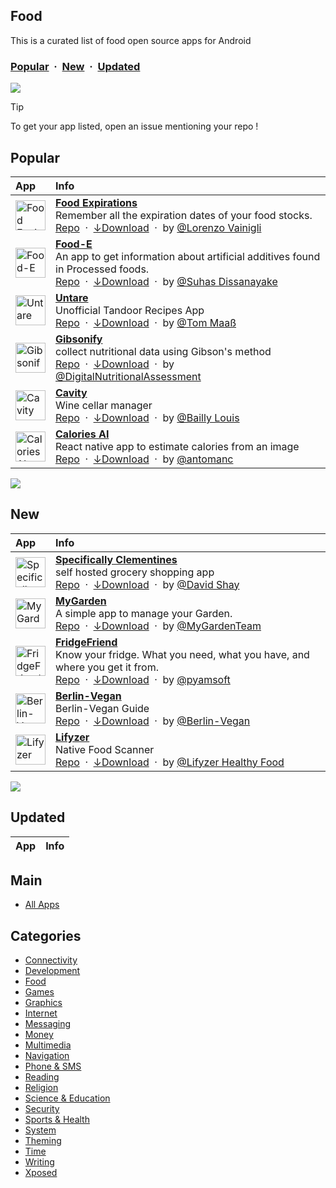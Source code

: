 ## Food
This is a curated list of food open source apps for Android

### [Popular](#popular) &nbsp;&middot;&nbsp; [New](#new) &nbsp;&middot;&nbsp; [Updated](#updated)

![](https://i.imgur.com/waxVImv.png)

> [!TIP]
> To get your app listed, open an issue mentioning your repo !



## Popular

| App | Info |
| :--- | :--- |
| <a href="https://www.openapk.net/food-expirations/com.lorenzovainigli.foodexpirationdates/"><img src="https://www.openapk.net/images/icons/foodexpirationdates-1.png" height="48" width="48" alt="Food Expirations"></a> | <a href="https://www.openapk.net/food-expirations/com.lorenzovainigli.foodexpirationdates/"><b>Food Expirations</b></a><br/>Remember all the expiration dates of your food stocks.<br/><a href="https://github.com/lorenzovngl/FoodExpirationDates">Repo</a> &nbsp;&middot;&nbsp; <a href="https://github.com/lorenzovngl/FoodExpirationDates/releases">↓Download</a> &nbsp;&middot;&nbsp; by <a href="https://github.com/lorenzovngl">@Lorenzo Vainigli</a>|
| <a href="https://www.openapk.net/food-e/app.suhasdissa.foode/"><img src="https://www.openapk.net/images/icons/food-e-android.png" height="48" width="48" alt="Food-E"></a> | <a href="https://www.openapk.net/food-e/app.suhasdissa.foode/"><b>Food-E</b></a><br/>An app to get information about artificial additives found in Processed foods.<br/><a href="https://github.com/SuhasDissa/Food-E-App">Repo</a> &nbsp;&middot;&nbsp; <a href="https://github.com/SuhasDissa/Food-E-App/releases">↓Download</a> &nbsp;&middot;&nbsp; by <a href="https://github.com/SuhasDissa">@Suhas Dissanayake</a>|
| <a href="https://www.openapk.net/untare/unofficial.tandoor.recipes/"><img src="https://www.openapk.net/images/icons/untare-apk-for-android.png" height="48" width="48" alt="Untare"></a> | <a href="https://www.openapk.net/untare/unofficial.tandoor.recipes/"><b>Untare</b></a><br/>Unofficial Tandoor Recipes App<br/><a href="https://github.com/phantomate/Untare">Repo</a> &nbsp;&middot;&nbsp; <a href="https://github.com/phantomate/Untare/releases">↓Download</a> &nbsp;&middot;&nbsp; by <a href="https://github.com/phantomate">@Tom Maaß</a>|
| <a href="https://www.openapk.net/gibsonify/org.gibsonify.gibsonify/"><img src="https://www.openapk.net/images/icons/gibsonify-android-nutritions.png" height="48" width="48" alt="Gibsonify"></a> | <a href="https://www.openapk.net/gibsonify/org.gibsonify.gibsonify/"><b>Gibsonify</b></a><br/>collect nutritional data using Gibson's method<br/><a href="https://github.com/DigitalNutritionalAssessment/gibsonify">Repo</a> &nbsp;&middot;&nbsp; <a href="https://github.com/DigitalNutritionalAssessment/gibsonify/releases">↓Download</a> &nbsp;&middot;&nbsp; by <a href="https://github.com/DigitalNutritionalAssessment">@DigitalNutritionalAssessment</a>|
| <a href="https://www.openapk.net/cavity/com.louis.app.cavity/"><img src="https://www.openapk.net/images/icons/cavity-apk-for-android.png" height="48" width="48" alt="Cavity"></a> | <a href="https://www.openapk.net/cavity/com.louis.app.cavity/"><b>Cavity</b></a><br/>Wine cellar manager<br/><a href="https://github.com/ninjinskii/Cavity">Repo</a> &nbsp;&middot;&nbsp; <a href="https://github.com/ninjinskii/Cavity/releases">↓Download</a> &nbsp;&middot;&nbsp; by <a href="https://github.com/ninjinskii">@Bailly Louis</a>|
| <a href="https://www.openapk.net/calories-ai/com.anonymous.caloriefromphotoai/"><img src="https://www.openapk.net/images/icons/calories-from-image-gemini-1.png" height="48" width="48" alt="Calories AI"></a> | <a href="https://www.openapk.net/calories-ai/com.anonymous.caloriefromphotoai/"><b>Calories AI</b></a><br/>React native app to estimate calories from an image<br/><a href="https://github.com/antomanc/calories-from-image-gemini">Repo</a> &nbsp;&middot;&nbsp; <a href="https://github.com/antomanc/calories-from-image-gemini/releases">↓Download</a> &nbsp;&middot;&nbsp; by <a href="https://github.com/antomanc">@antomanc</a>|

![](https://i.imgur.com/waxVImv.png)

## New

| App | Info |
| :--- | :--- |
| <a href="https://www.openapk.net/specifically-clementines/net.shaytech.groceries/"><img src="https://www.openapk.net/images/icons/specifically-clementines-apk-for-android.png" height="48" width="48" alt="Specifically Clementines"></a> | <a href="https://www.openapk.net/specifically-clementines/net.shaytech.groceries/"><b>Specifically Clementines</b></a><br/>self hosted grocery shopping app<br/><a href="https://github.com/davideshay/groceries">Repo</a> &nbsp;&middot;&nbsp; <a href="https://github.com/davideshay/groceries/releases">↓Download</a> &nbsp;&middot;&nbsp; by <a href="https://github.com/davideshay">@David Shay</a>|
| <a href="https://www.openapk.net/mygarden/fr.bugprogEnterprise.mygarden/"><img src="https://www.openapk.net/images/icons/mygarden-apk-for-android.png" height="48" width="48" alt="MyGarden"></a> | <a href="https://www.openapk.net/mygarden/fr.bugprogEnterprise.mygarden/"><b>MyGarden</b></a><br/>A simple app to manage your Garden.<br/><a href="https://gitlab.com/m9712/mygarden">Repo</a> &nbsp;&middot;&nbsp; <a href="https://gitlab.com/m9712/mygarden/releases">↓Download</a> &nbsp;&middot;&nbsp; by <a href="https://gitlab.com/m9712">@MyGardenTeam</a>|
| <a href="https://www.openapk.net/fridgefriend/com.pyamsoft.fridge/"><img src="https://www.openapk.net/images/icons/fridgefriend-apk-for-android.png" height="48" width="48" alt="FridgeFriend"></a> | <a href="https://www.openapk.net/fridgefriend/com.pyamsoft.fridge/"><b>FridgeFriend</b></a><br/>Know your fridge. What you need, what you have, and where you get it from.<br/><a href="https://github.com/pyamsoft/fridgefriend">Repo</a> &nbsp;&middot;&nbsp; <a href="https://github.com/pyamsoft/fridgefriend/releases">↓Download</a> &nbsp;&middot;&nbsp; by <a href="https://github.com/pyamsoft">@pyamsoft</a>|
| <a href="https://www.openapk.net/berlin-vegan/org.berlin_vegan.bvapp/"><img src="https://www.openapk.net/images/default-icon.svg" height="48" width="48" alt="Berlin-Vegan"></a> | <a href="https://www.openapk.net/berlin-vegan/org.berlin_vegan.bvapp/"><b>Berlin-Vegan</b></a><br/>Berlin-Vegan Guide<br/><a href="https://github.com/micuintus/harbour-Berlin-Vegan">Repo</a> &nbsp;&middot;&nbsp; <a href="https://github.com/micuintus/harbour-Berlin-Vegan/releases">↓Download</a> &nbsp;&middot;&nbsp; by <a href="https://github.com/micuintus">@Berlin-Vegan</a>|
| <a href="https://www.openapk.net/lifyzer/com.lifyzer/"><img src="https://www.openapk.net/images/default-icon.svg" height="48" width="48" alt="Lifyzer"></a> | <a href="https://www.openapk.net/lifyzer/com.lifyzer/"><b>Lifyzer</b></a><br/>Native Food Scanner<br/><a href="https://github.com/Lifyzer/Food-Scanner-Android-App">Repo</a> &nbsp;&middot;&nbsp; <a href="https://github.com/Lifyzer/Food-Scanner-Android-App/releases">↓Download</a> &nbsp;&middot;&nbsp; by <a href="https://github.com/Lifyzer">@Lifyzer Healthy Food</a>|

![](https://i.imgur.com/waxVImv.png)

## Updated

| App | Info |
| :--- | :--- |


## Main

- [All Apps](https://github.com/mobilenetworkltd/openapk)


## Categories
- [Connectivity](../categories/connectivity.md)
- [Development](../categories/development.md)
- [Food](../categories/food.md)
- [Games](../categories/games.md)
- [Graphics](../categories/graphics.md)
- [Internet](../categories/internet.md)
- [Messaging](../categories/messaging.md)
- [Money](../categories/money.md)
- [Multimedia](../categories/multimedia.md)
- [Navigation](../categories/navigation.md)
- [Phone & SMS](../categories/phone-and-sms.md)
- [Reading](../categories/reading.md)
- [Religion](../categories/religion.md)
- [Science & Education](../categories/science-and-education.md)
- [Security](../categories/security.md)
- [Sports & Health](../categories/sports-and-health.md)
- [System](../categories/system.md)
- [Theming](../categories/theming.md)
- [Time](../categories/time.md)
- [Writing](../categories/writing.md)
- [Xposed](../categories/xposed.md)
